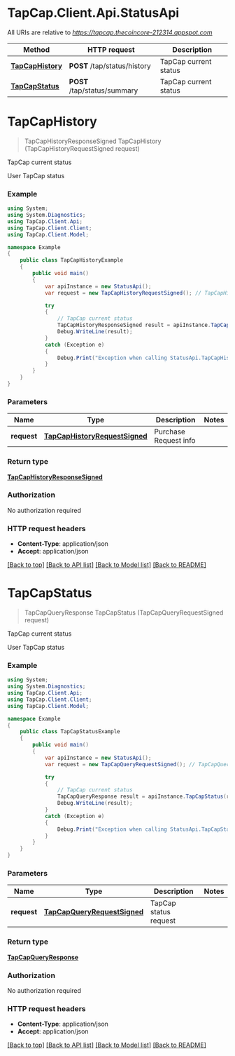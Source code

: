 # TapCap.Client.Api.StatusApi

All URIs are relative to *https://tapcap.thecoincore-212314.appspot.com*

Method | HTTP request | Description
------------- | ------------- | -------------
[**TapCapHistory**](StatusApi.md#tapcaphistory) | **POST** /tap/status/history | TapCap current status
[**TapCapStatus**](StatusApi.md#tapcapstatus) | **POST** /tap/status/summary | TapCap current status


<a name="tapcaphistory"></a>
# **TapCapHistory**
> TapCapHistoryResponseSigned TapCapHistory (TapCapHistoryRequestSigned request)

TapCap current status

User TapCap status

### Example
```csharp
using System;
using System.Diagnostics;
using TapCap.Client.Api;
using TapCap.Client.Client;
using TapCap.Client.Model;

namespace Example
{
    public class TapCapHistoryExample
    {
        public void main()
        {
            var apiInstance = new StatusApi();
            var request = new TapCapHistoryRequestSigned(); // TapCapHistoryRequestSigned | Purchase Request info

            try
            {
                // TapCap current status
                TapCapHistoryResponseSigned result = apiInstance.TapCapHistory(request);
                Debug.WriteLine(result);
            }
            catch (Exception e)
            {
                Debug.Print("Exception when calling StatusApi.TapCapHistory: " + e.Message );
            }
        }
    }
}
```

### Parameters

Name | Type | Description  | Notes
------------- | ------------- | ------------- | -------------
 **request** | [**TapCapHistoryRequestSigned**](TapCapHistoryRequestSigned.md)| Purchase Request info | 

### Return type

[**TapCapHistoryResponseSigned**](TapCapHistoryResponseSigned.md)

### Authorization

No authorization required

### HTTP request headers

 - **Content-Type**: application/json
 - **Accept**: application/json

[[Back to top]](#) [[Back to API list]](../README.md#documentation-for-api-endpoints) [[Back to Model list]](../README.md#documentation-for-models) [[Back to README]](../README.md)

<a name="tapcapstatus"></a>
# **TapCapStatus**
> TapCapQueryResponse TapCapStatus (TapCapQueryRequestSigned request)

TapCap current status

User TapCap status

### Example
```csharp
using System;
using System.Diagnostics;
using TapCap.Client.Api;
using TapCap.Client.Client;
using TapCap.Client.Model;

namespace Example
{
    public class TapCapStatusExample
    {
        public void main()
        {
            var apiInstance = new StatusApi();
            var request = new TapCapQueryRequestSigned(); // TapCapQueryRequestSigned | TapCap status request

            try
            {
                // TapCap current status
                TapCapQueryResponse result = apiInstance.TapCapStatus(request);
                Debug.WriteLine(result);
            }
            catch (Exception e)
            {
                Debug.Print("Exception when calling StatusApi.TapCapStatus: " + e.Message );
            }
        }
    }
}
```

### Parameters

Name | Type | Description  | Notes
------------- | ------------- | ------------- | -------------
 **request** | [**TapCapQueryRequestSigned**](TapCapQueryRequestSigned.md)| TapCap status request | 

### Return type

[**TapCapQueryResponse**](TapCapQueryResponse.md)

### Authorization

No authorization required

### HTTP request headers

 - **Content-Type**: application/json
 - **Accept**: application/json

[[Back to top]](#) [[Back to API list]](../README.md#documentation-for-api-endpoints) [[Back to Model list]](../README.md#documentation-for-models) [[Back to README]](../README.md)

